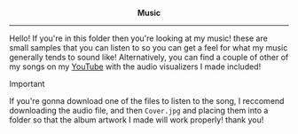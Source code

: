 <p align="center"><strong>Music</strong></p>

---

Hello! If you're in this folder then you're looking at my music! these are small samples that you can listen to so you can get a feel for what my music generally tends to sound like!
Alternatively, you can find a couple of other of my songs on my [YouTube](https://www.youtube.com/channel/UCzC66e3fxpkpnoL9vo0UQJQ) with the audio visualizers I made included!

> [!IMPORTANT]
> If you're gonna download one of the files to listen to the song, I reccomend downloading the audio file, and then `Cover.jpg` and placing them into a folder so that the album artwork I made will work properly! thank you!
